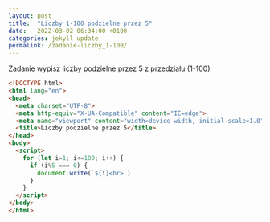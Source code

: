 ```yaml
---
layout: post
title:  "Liczby 1-100 podzielne przez 5"
date:   2022-03-02 06:34:00 +0100
categories: jekyll update
permalink: /zadanie-liczby_1-100/
---
```

Zadanie wypisz liczby podzielne przez 5 z przedziału (1-100)
```html
<!DOCTYPE html>
<html lang="en">
<head>
  <meta charset="UTF-8">
  <meta http-equiv="X-UA-Compatible" content="IE=edge">
  <meta name="viewport" content="width=device-width, initial-scale=1.0">
  <title>Liczby podzielne przez 5</title>
</head>
<body>
  <script>
    for (let i=1; i<=100; i++) {
      if (i%5 === 0) {
        document.write(`${i}<br>`)
      }
    }
  </script>
</body>
</html>
```